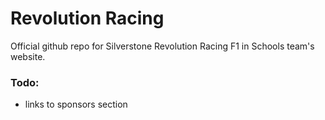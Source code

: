# Revolution Racing
  Official github repo for Silverstone Revolution Racing F1 in Schools team's website.

### Todo:

* links to sponsors section